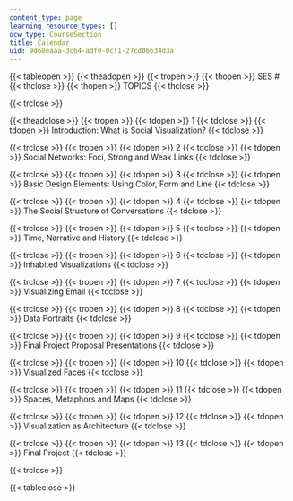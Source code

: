```yaml
---
content_type: page
learning_resource_types: []
ocw_type: CourseSection
title: Calendar
uid: 9d68eaaa-3c64-adf0-0cf1-27cd06634d3a
---
```


{{< tableopen >}}
{{< theadopen >}}
{{< tropen >}}
{{< thopen >}}
SES #
{{< thclose >}}
{{< thopen >}}
TOPICS
{{< thclose >}}

{{< trclose >}}

{{< theadclose >}}
{{< tropen >}}
{{< tdopen >}}
1
{{< tdclose >}}
{{< tdopen >}}
Introduction: What is Social Visualization?
{{< tdclose >}}

{{< trclose >}}
{{< tropen >}}
{{< tdopen >}}
2
{{< tdclose >}}
{{< tdopen >}}
Social Networks: Foci, Strong and Weak Links
{{< tdclose >}}

{{< trclose >}}
{{< tropen >}}
{{< tdopen >}}
3
{{< tdclose >}}
{{< tdopen >}}
Basic Design Elements: Using Color, Form and Line
{{< tdclose >}}

{{< trclose >}}
{{< tropen >}}
{{< tdopen >}}
4
{{< tdclose >}}
{{< tdopen >}}
The Social Structure of Conversations
{{< tdclose >}}

{{< trclose >}}
{{< tropen >}}
{{< tdopen >}}
5
{{< tdclose >}}
{{< tdopen >}}
Time, Narrative and History
{{< tdclose >}}

{{< trclose >}}
{{< tropen >}}
{{< tdopen >}}
6
{{< tdclose >}}
{{< tdopen >}}
Inhabited Visualizations
{{< tdclose >}}

{{< trclose >}}
{{< tropen >}}
{{< tdopen >}}
7
{{< tdclose >}}
{{< tdopen >}}
Visualizing Email
{{< tdclose >}}

{{< trclose >}}
{{< tropen >}}
{{< tdopen >}}
8
{{< tdclose >}}
{{< tdopen >}}
Data Portraits
{{< tdclose >}}

{{< trclose >}}
{{< tropen >}}
{{< tdopen >}}
9
{{< tdclose >}}
{{< tdopen >}}
Final Project Proposal Presentations
{{< tdclose >}}

{{< trclose >}}
{{< tropen >}}
{{< tdopen >}}
10
{{< tdclose >}}
{{< tdopen >}}
Visualized Faces
{{< tdclose >}}

{{< trclose >}}
{{< tropen >}}
{{< tdopen >}}
11
{{< tdclose >}}
{{< tdopen >}}
Spaces, Metaphors and Maps
{{< tdclose >}}

{{< trclose >}}
{{< tropen >}}
{{< tdopen >}}
12
{{< tdclose >}}
{{< tdopen >}}
Visualization as Architecture
{{< tdclose >}}

{{< trclose >}}
{{< tropen >}}
{{< tdopen >}}
13
{{< tdclose >}}
{{< tdopen >}}
Final Project
{{< tdclose >}}

{{< trclose >}}

{{< tableclose >}}